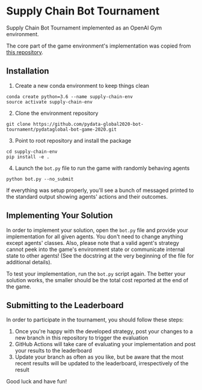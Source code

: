 # Supply Chain Bot Tournament

Supply Chain Bot Tournament implemented as an OpenAI Gym environment.

The core part of the game environment's implementation was copied from [this repository](https://github.com/orlov-ai/beer-game-env). 

## Installation

1. Create a new conda environment to keep things clean
```
conda create python=3.6 --name supply-chain-env
source activate supply-chain-env
```

2. Clone the environment repository
```
git clone https://github.com/pydata-global2020-bot-tournament/pydataglobal-bot-game-2020.git
```

3. Point to root repository and install the package
```
cd supply-chain-env
pip install -e .
```

4. Launch the `bot.py` file to run the game with randomly behaving agents
```
python bot.py --no_submit
``` 

If everything was setup properly, you'll see a bunch of messaged printed to the standard output
showing agents' actions and their outcomes.

## Implementing Your Solution

In order to implement your solution, open the `bot.py` file and provide your implementation
for all given agents. You don't need to change anything except agents' classes. Also, please 
note that a valid agent's strategy cannot peek into the game's environment state or communicate 
internal state to other agents! (See the docstring at the very beginning of the file for 
additional details).  

To test your implementation, run the `bot.py` script again. The better your solution works, the
smaller should be the total cost reported at the end of the game.

## Submitting to the Leaderboard

In order to participate in the tournament, you should follow these steps:
1. Once you're happy with the developed strategy, post your changes to a new branch in this repository 
to trigger the evaluation
2. GitHub Actions will take care of evaluating your implementation and post your results to the leaderboard
3. Update your branch as often as you like, but be aware that the most recent results will be updated
to the leaderboard, irrespectively of the result

Good luck and have fun!
